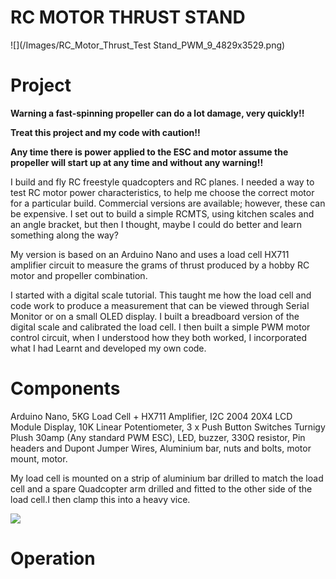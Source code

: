 # RC MOTOR THRUST STAND
 ![](/Images/RC_Motor_Thrust_Test Stand_PWM_9_4829x3529.png) 
# Project
**Warning a fast-spinning propeller can do a lot damage, very quickly!!**

**Treat this project and my code with caution!!**

**Any time there is power applied to the ESC and motor assume the propeller will start up at any time and without any warning!!**

I build and fly RC freestyle quadcopters and RC planes. I needed a way to test RC motor power characteristics, to help me choose the correct motor for a particular build. Commercial versions are available; however, these can be expensive. 
I set out to build a simple RCMTS, using kitchen scales and an angle bracket, but then I thought, maybe I could do better and learn something along the way?

My version is based on an Arduino Nano and uses a load cell HX711
amplifier circuit to measure the grams of thrust produced by a hobby RC motor and propeller combination.

I started with a digital scale tutorial.
This taught me how the load cell and code work to produce a measurement that can be viewed through Serial Monitor or on a small OLED display.
I built a breadboard version of the digital scale and calibrated the load cell.
I then built a simple PWM motor control circuit, when I understood how they both worked, I incorporated what I had 
Learnt and developed my own code.
# Components
Arduino Nano, 5KG Load Cell + HX711 Amplifier, I2C 2004 20X4 LCD Module Display, 10K Linear Potentiometer, 3 x Push Button Switches
Turnigy Plush 30amp (Any standard PWM ESC), LED, buzzer, 330Ω resistor, Pin headers and Dupont Jumper Wires,
Aluminium bar, nuts and bolts, motor mount, motor.

My load cell is mounted on a strip of aluminium bar drilled to match the load cell and a spare Quadcopter arm drilled and fitted
to the other side of the load cell.I then clamp this into a heavy vice.


 ![](Images/RC_MOTOR_THRUST_STAND_PHOTO_2405x2250.png)
 
 # Operation


